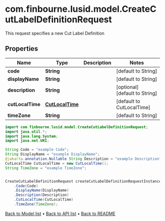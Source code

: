 # com.finbourne.lusid.model.CreateCutLabelDefinitionRequest
This request specifies a new Cut Label Definition

## Properties

Name | Type | Description | Notes
------------ | ------------- | ------------- | -------------
**code** | **String** |  | [default to String]
**displayName** | **String** |  | [default to String]
**description** | **String** |  | [optional] [default to String]
**cutLocalTime** | [**CutLocalTime**](CutLocalTime.md) |  | [default to CutLocalTime]
**timeZone** | **String** |  | [default to String]

```java
import com.finbourne.lusid.model.CreateCutLabelDefinitionRequest;
import java.util.*;
import java.lang.System;
import java.net.URI;

String Code = "example Code";
String DisplayName = "example DisplayName";
@jakarta.annotation.Nullable String Description = "example Description";
CutLocalTime CutLocalTime = new CutLocalTime();
String TimeZone = "example TimeZone";


CreateCutLabelDefinitionRequest createCutLabelDefinitionRequestInstance = new CreateCutLabelDefinitionRequest()
    .Code(Code)
    .DisplayName(DisplayName)
    .Description(Description)
    .CutLocalTime(CutLocalTime)
    .TimeZone(TimeZone);
```


[Back to Model list](../README.md#documentation-for-models) &#8226; [Back to API list](../README.md#documentation-for-api-endpoints) &#8226; [Back to README](../README.md)
